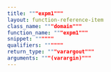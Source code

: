 ```yaml
---
title: """expm1"""
layout: function-reference-item
class_name: """domain"""
function_name: """expm1"""
snippet: """"""
qualifiers: """"""
return_type: """varargout"""
arguments: """(varargin)"""
---
```


